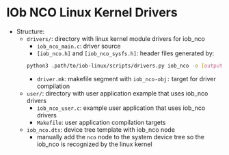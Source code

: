 # IOb NCO Linux Kernel Drivers
- Structure:
    - `drivers/`: directory with linux kernel module drivers for iob_nco
        - `iob_nco_main.c`: driver source
        - `[iob_nco.h]` and `[iob_nco_sysfs.h]`: header files generated by:
        ```bash
        python3 .path/to/iob-linux/scripts/drivers.py iob_nco -o [output_dir]
        ```
        - `driver.mk`: makefile segment with `iob_nco-obj:` target for driver
          compilation
    - `user/`: directory with user application example that uses iob_nco
      drivers
        - `iob_nco_user.c`: example user application that uses iob_nco
          drivers
        - `Makefile`: user application compilation targets
    - `iob_nco.dts`: device tree template with iob_nco node
        - manually add the `nco` node to the system device tree so the
          iob_nco is recognized by the linux kernel
